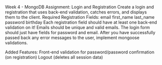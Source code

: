 Week 4 - MongoDB
Assignment: Login and Registration
Create a login and registration that uses back-end validation, catches errors, and displays them to the client.
Required Registration Fields:
    email
    first_name
    last_name
    password
    birthday
Each registration field should have at least one back-end validation on it!
Emails should be unique and valid emails.
The login form should just have fields for password and email.
After you have successfully passed back any error messages to the user, implement mongoose validations.

Added Features:
    Front-end validation for password/password confirmation (on registration)
    Logout (deletes all session data)